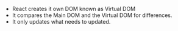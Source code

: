 - React creates it own DOM known as Virtual DOM
- It compares the Main DOM and the Virtual DOM for differences.
- It only updates what needs to updated.